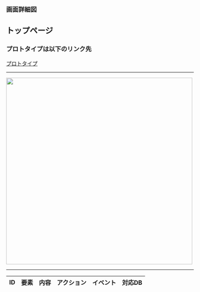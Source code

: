 ### 画面詳細図
## トップページ

### プロトタイプは以下のリンク先
[プロトタイプ]()

*****
<img src="../img2/トップページ.png" width="500">

*****

|ID|要素|内容|アクション|イベント|対応DB|
|--|---|----|---------|-------|-------|
